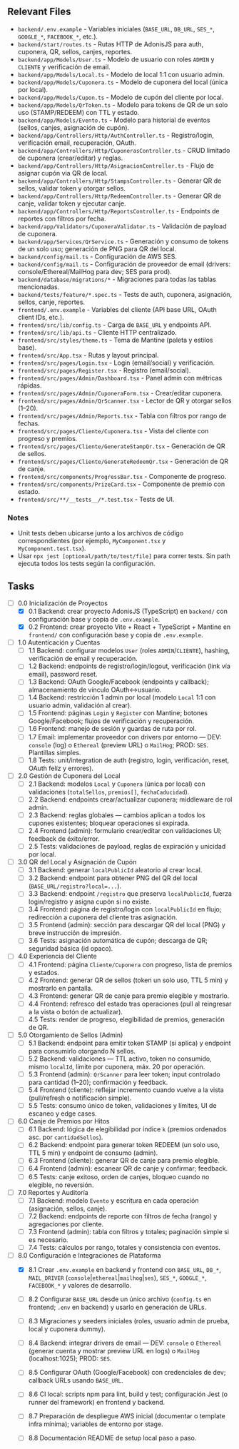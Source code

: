 ## Relevant Files

- `backend/.env.example` - Variables iniciales (`BASE_URL`, `DB_URL`, `SES_*`, `GOOGLE_*`, `FACEBOOK_*`, etc.).
- `backend/start/routes.ts` - Rutas HTTP de AdonisJS para auth, cuponera, QR, sellos, canjes, reportes.
- `backend/app/Models/User.ts` - Modelo de usuario con roles `ADMIN` y `CLIENTE` y verificación de email.
- `backend/app/Models/Local.ts` - Modelo de local 1:1 con usuario admin.
- `backend/app/Models/Cuponera.ts` - Modelo de cuponera del local (única por local).
- `backend/app/Models/Cupon.ts` - Modelo de cupón del cliente por local.
- `backend/app/Models/QrToken.ts` - Modelo para tokens de QR de un solo uso (STAMP/REDEEM) con TTL y estado.
- `backend/app/Models/Evento.ts` - Modelo para historial de eventos (sellos, canjes, asignación de cupón).
- `backend/app/Controllers/Http/AuthController.ts` - Registro/login, verificación email, recuperación, OAuth.
- `backend/app/Controllers/Http/CuponerasController.ts` - CRUD limitado de cuponera (crear/editar) y reglas.
- `backend/app/Controllers/Http/AsignacionController.ts` - Flujo de asignar cupón via QR de local.
- `backend/app/Controllers/Http/StampsController.ts` - Generar QR de sellos, validar token y otorgar sellos.
- `backend/app/Controllers/Http/RedeemController.ts` - Generar QR de canje, validar token y ejecutar canje.
- `backend/app/Controllers/Http/ReportsController.ts` - Endpoints de reportes con filtros por fecha.
- `backend/app/Validators/CuponeraValidator.ts` - Validación de payload de cuponera.
- `backend/app/Services/QrService.ts` - Generación y consumo de tokens de un solo uso; generación de PNG para QR del local.
- `backend/config/mail.ts` - Configuración de AWS SES.
 - `backend/config/mail.ts` - Configuración de proveedor de email (drivers: console/Ethereal/MailHog para dev; SES para prod).
- `backend/database/migrations/*` - Migraciones para todas las tablas mencionadas.
- `backend/tests/feature/*.spec.ts` - Tests de auth, cuponera, asignación, sellos, canje, reportes.
- `frontend/.env.example` - Variables del cliente (API base URL, OAuth client IDs, etc.).
- `frontend/src/lib/config.ts` - Carga de `BASE_URL` y endpoints API.
- `frontend/src/lib/api.ts` - Cliente HTTP centralizado.
- `frontend/src/styles/theme.ts` - Tema de Mantine (paleta y estilos base).
- `frontend/src/App.tsx` - Rutas y layout principal.
- `frontend/src/pages/Login.tsx` - Login (email/social) y verificación.
- `frontend/src/pages/Register.tsx` - Registro (email/social).
- `frontend/src/pages/Admin/Dashboard.tsx` - Panel admin con métricas rápidas.
- `frontend/src/pages/Admin/CuponeraForm.tsx` - Crear/editar cuponera.
- `frontend/src/pages/Admin/QrScanner.tsx` - Lector de QR y otorgar sellos (1–20).
- `frontend/src/pages/Admin/Reports.tsx` - Tabla con filtros por rango de fechas.
- `frontend/src/pages/Cliente/Cuponera.tsx` - Vista del cliente con progreso y premios.
- `frontend/src/pages/Cliente/GenerateStampQr.tsx` - Generación de QR de sellos.
- `frontend/src/pages/Cliente/GenerateRedeemQr.tsx` - Generación de QR de canje.
- `frontend/src/components/ProgressBar.tsx` - Componente de progreso.
- `frontend/src/components/PrizeCard.tsx` - Componente de premio con estado.
- `frontend/src/**/__tests__/*.test.tsx` - Tests de UI.

### Notes

- Unit tests deben ubicarse junto a los archivos de código correspondientes (por ejemplo, `MyComponent.tsx` y `MyComponent.test.tsx`).
- Usar `npx jest [optional/path/to/test/file]` para correr tests. Sin path ejecuta todos los tests según la configuración.

## Tasks

- [ ] 0.0 Inicialización de Proyectos
  - [x] 0.1 Backend: crear proyecto AdonisJS (TypeScript) en `backend/` con configuración base y copia de `.env.example`.
  - [x] 0.2 Frontend: crear proyecto Vite + React + TypeScript + Mantine en `frontend/` con configuración base y copia de `.env.example`.

- [ ] 1.0 Autenticación y Cuentas
  - [ ] 1.1 Backend: configurar modelos `User` (roles `ADMIN`/`CLIENTE`), hashing, verificación de email y recuperación.
  - [ ] 1.2 Backend: endpoints de registro/login/logout, verificación (link vía email), password reset.
  - [ ] 1.3 Backend: OAuth Google/Facebook (endpoints y callback); almacenamiento de vínculo OAuth↔usuario.
  - [ ] 1.4 Backend: restricción 1 admin por local (modelo `Local` 1:1 con usuario admin, validación al crear).
  - [ ] 1.5 Frontend: páginas `Login` y `Register` con Mantine; botones Google/Facebook; flujos de verificación y recuperación.
  - [ ] 1.6 Frontend: manejo de sesión y guardas de ruta por rol.
  - [ ] 1.7 Email: implementar proveedor con drivers por entorno — DEV: `console` (log) o `Ethereal` (preview URL) o `MailHog`; PROD: `SES`. Plantillas simples.
  - [ ] 1.8 Tests: unit/integration de auth (registro, login, verificación, reset, OAuth felíz y errores).

- [ ] 2.0 Gestión de Cuponera del Local
  - [ ] 2.1 Backend: modelos `Local` y `Cuponera` (única por local) con validaciones (`totalSellos`, `premios[]`, `fechaCaducidad`).
  - [ ] 2.2 Backend: endpoints crear/actualizar cuponera; middleware de rol admin.
  - [ ] 2.3 Backend: reglas globales — cambios aplican a todos los cupones existentes; bloquear operaciones si expirada.
  - [ ] 2.4 Frontend (admin): formulario crear/editar con validaciones UI; feedback de éxito/error.
  - [ ] 2.5 Tests: validaciones de payload, reglas de expiración y unicidad por local.

- [ ] 3.0 QR del Local y Asignación de Cupón
  - [ ] 3.1 Backend: generar `localPublicId` aleatorio al crear local.
  - [ ] 3.2 Backend: endpoint para obtener PNG del QR del local (`BASE_URL/registro?local=...`).
  - [ ] 3.3 Backend: endpoint `/registro` que preserva `localPublicId`, fuerza login/registro y asigna cupón si no existe.
  - [ ] 3.4 Frontend: página de registro/login con `localPublicId` en flujo; redirección a cuponera del cliente tras asignación.
  - [ ] 3.5 Frontend (admin): sección para descargar QR del local (PNG) y breve instrucción de impresión.
  - [ ] 3.6 Tests: asignación automática de cupón; descarga de QR; seguridad básica (id opaco).

- [ ] 4.0 Experiencia del Cliente
  - [ ] 4.1 Frontend: página `Cliente/Cuponera` con progreso, lista de premios y estados.
  - [ ] 4.2 Frontend: generar QR de sellos (token un solo uso, TTL 5 min) y mostrarlo en pantalla.
  - [ ] 4.3 Frontend: generar QR de canje para premio elegible y mostrarlo.
  - [ ] 4.4 Frontend: refresco del estado tras operaciones (pull al reingresar a la vista o botón de actualizar).
  - [ ] 4.5 Tests: render de progreso, elegibilidad de premios, generación de QR.

- [ ] 5.0 Otorgamiento de Sellos (Admin)
  - [ ] 5.1 Backend: endpoint para emitir token STAMP (si aplica) y endpoint para consumirlo otorgando N sellos.
  - [ ] 5.2 Backend: validaciones — TTL activo, token no consumido, mismo `localId`, límite por cuponera, máx. 20 por operación.
  - [ ] 5.3 Frontend (admin): `QrScanner` para leer token; input controlado para cantidad (1–20); confirmación y feedback.
  - [ ] 5.4 Frontend (cliente): reflejar incremento cuando vuelve a la vista (pull/refresh o notificación simple).
  - [ ] 5.5 Tests: consumo único de token, validaciones y límites, UI de escaneo y edge cases.

- [ ] 6.0 Canje de Premios por Hitos
  - [ ] 6.1 Backend: lógica de elegibilidad por índice `k` (premios ordenados asc. por `cantidadSellos`).
  - [ ] 6.2 Backend: endpoint para generar token REDEEM (un solo uso, TTL 5 min) y endpoint de consumo (admin).
  - [ ] 6.3 Frontend (cliente): generar QR de canje para premio elegible.
  - [ ] 6.4 Frontend (admin): escanear QR de canje y confirmar; feedback.
  - [ ] 6.5 Tests: canje exitoso, orden de canjes, bloqueo cuando no elegible, no reversión.

- [ ] 7.0 Reportes y Auditoría
  - [ ] 7.1 Backend: modelo `Evento` y escritura en cada operación (asignación, sellos, canje).
  - [ ] 7.2 Backend: endpoints de reporte con filtros de fecha (rango) y agregaciones por cliente.
  - [ ] 7.3 Frontend (admin): tabla con filtros y totales; paginación simple si es necesario.
  - [ ] 7.4 Tests: cálculos por rango, totales y consistencia con eventos.

- [ ] 8.0 Configuración e Integraciones de Plataforma
  - [x] 8.1 Crear `.env.example` en backend y frontend con `BASE_URL`, `DB_*`, `MAIL_DRIVER` (`console`|`ethereal`|`mailhog`|`ses`), `SES_*`, `GOOGLE_*`, `FACEBOOK_*` y valores de desarrollo.
  - [ ] 8.2 Configurar `BASE_URL` desde un único archivo (`config.ts` en frontend; `.env` en backend) y usarlo en generación de URLs.
  - [ ] 8.3 Migraciones y seeders iniciales (roles, usuario admin de prueba, local y cuponera dummy).
  - [ ] 8.4 Backend: integrar drivers de email — DEV: `console` o `Ethereal` (generar cuenta y mostrar preview URL en logs) o `MailHog` (localhost:1025); PROD: `SES`.
  - [ ] 8.5 Configurar OAuth (Google/Facebook) con credenciales de dev; callback URLs usando `BASE_URL`.
  - [ ] 8.6 CI local: scripts npm para lint, build y test; configuración Jest (o runner del framework) en frontend y backend.
  - [ ] 8.7 Preparación de despliegue AWS inicial (documentar o template infra mínima); variables de entorno por stage.
  - [ ] 8.8 Documentación README de setup local paso a paso.



